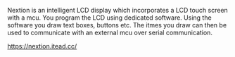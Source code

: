 Nextion is an intelligent LCD display which incorporates a LCD touch screen with a mcu. You program the LCD using dedicated software. Using the software you draw text boxes, buttons etc. The itmes you draw can then be used to communicate with an external mcu over serial communication.


https://nextion.itead.cc/

